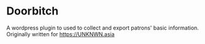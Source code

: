 # Doorbitch
A wordpress plugin to used to collect and export patrons' basic information.  
Originally written for https://UNKNWN.asia
